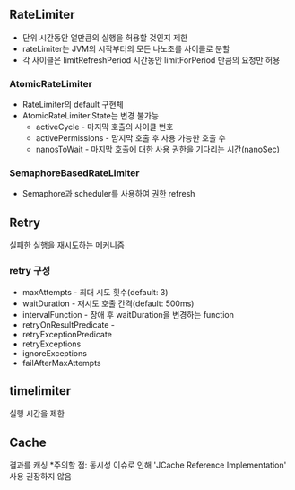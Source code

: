 ## RateLimiter
* 단위 시간동안 얼만큼의 실행을 허용할 것인지 제한
* rateLimiter는 JVM의 시작부터의 모든 나노초를 사이클로 분할
* 각 사이클은 limitRefreshPeriod 시간동안 limitForPeriod 만큼의 요청만 허용

### AtomicRateLimiter
* RateLimiter의 default 구현체
* AtomicRateLimiter.State는 변경 불가능
    * activeCycle - 마지막 호출의 사이클 번호
    * activePermissions - 맘지막 호출 후 사용 가능한 호출 수
    * nanosToWait - 마지막 호출에 대한 사용 권한을 기다리는 시간(nanoSec)
### SemaphoreBasedRateLimiter
* Semaphore과 scheduler를 사용하여 권한 refresh

## Retry
실패한 실행을 재시도하는 메커니즘


### retry 구성
* maxAttempts - 최대 시도 횟수(default: 3)
* waitDuration - 재시도 호출 간격(default: 500ms)
* intervalFunction - 장애 후 waitDuration을 변경하는 function
* retryOnResultPredicate -
* retryExceptionPredicate
* retryExceptions
* ignoreExceptions
* failAfterMaxAttempts

## timelimiter
실행 시간을 제한
## Cache
결과를 캐싱
*주의할 점: 동시성 이슈로 인해 'JCache Reference Implementation' 사용 권장하지 않음